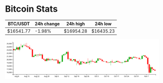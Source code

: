 # Bitcoin Stats

BTC/USDT|24h change|24h high|24h low|
|---|---|---|---|
|$16541.77|-1.98%|$16954.28|$16435.23|

<img src="./chart.svg">

